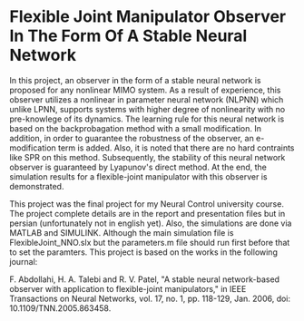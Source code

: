 # Flexible Joint Manipulator Observer In The Form Of A Stable Neural Network

In this project, an observer in the form of a stable neural network is proposed for any nonlinear MIMO system. As a result of experience, this observer utilizes a nonlinear in parameter neural network (NLPNN) which unlike LPNN, supports systems with higher degree of nonlinearity with no pre-knowlege of its dynamics. The learning rule for this neural network is based on the backprobagation method with a small modification. In addition, in order to guarantee the robustness of the observer, an e-modification term is added. Also, it is noted that there are no hard contraints like SPR on this method. Subsequently, the stability of this neural network observer is guaranteed by Lyapunov's direct method. At the end, the simulation results for a flexible-joint manipulator with this observer is demonstrated.

This project was the final project for my Neural Control university course. The project complete details are in the report and presentation files but in persian (unfortunately not in english yet). Also, the simulations are done via MATLAB and SIMULINK. Although the main simulation file is FlexibleJoint_NNO.slx but the parameters.m file should run first before that to set the paramters. This project is based on the works in the following journal:

F. Abdollahi, H. A. Talebi and R. V. Patel, "A stable neural network-based observer with application to flexible-joint manipulators," in IEEE Transactions on Neural Networks, vol. 17, no. 1, pp. 118-129, Jan. 2006, doi: 10.1109/TNN.2005.863458.

